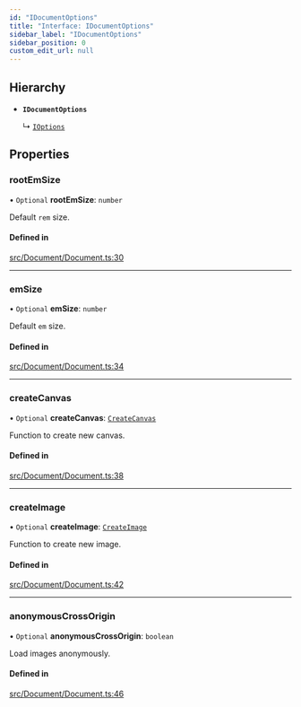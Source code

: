 ```yaml
---
id: "IDocumentOptions"
title: "Interface: IDocumentOptions"
sidebar_label: "IDocumentOptions"
sidebar_position: 0
custom_edit_url: null
---
```


## Hierarchy

- **`IDocumentOptions`**

  ↳ [`IOptions`](IOptions.md)

## Properties

### rootEmSize

• `Optional` **rootEmSize**: `number`

Default `rem` size.

#### Defined in

[src/Document/Document.ts:30](https://github.com/canvg/canvg/blob/5c58ee8/src/Document/Document.ts#L30)

___

### emSize

• `Optional` **emSize**: `number`

Default `em` size.

#### Defined in

[src/Document/Document.ts:34](https://github.com/canvg/canvg/blob/5c58ee8/src/Document/Document.ts#L34)

___

### createCanvas

• `Optional` **createCanvas**: [`CreateCanvas`](../#createcanvas)

Function to create new canvas.

#### Defined in

[src/Document/Document.ts:38](https://github.com/canvg/canvg/blob/5c58ee8/src/Document/Document.ts#L38)

___

### createImage

• `Optional` **createImage**: [`CreateImage`](../#createimage)

Function to create new image.

#### Defined in

[src/Document/Document.ts:42](https://github.com/canvg/canvg/blob/5c58ee8/src/Document/Document.ts#L42)

___

### anonymousCrossOrigin

• `Optional` **anonymousCrossOrigin**: `boolean`

Load images anonymously.

#### Defined in

[src/Document/Document.ts:46](https://github.com/canvg/canvg/blob/5c58ee8/src/Document/Document.ts#L46)
